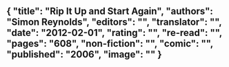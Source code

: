 {
 "title": "Rip It Up and Start Again",
 "authors": "Simon Reynolds",
 "editors": "",
 "translator": "",
 "date": "2012-02-01",
 "rating": "",
 "re-read": "",
 "pages": "608",
 "non-fiction": "",
 "comic": "",
 "published": "2006",
 "image": ""
}
---

